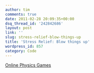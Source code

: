 ```yaml
---
author: tim
comments: true
date: 2011-02-28 20:09:35+00:00
dsq_thread_id: '242842686'
layout: post
link: ''
slug: stress-relief-blow-things-up
title: 'Stress Relief: Blow things up'
wordpress_id: 857
category: Code
---
```


  
[Online Physics Games](http://www.physicsgames.net/)
